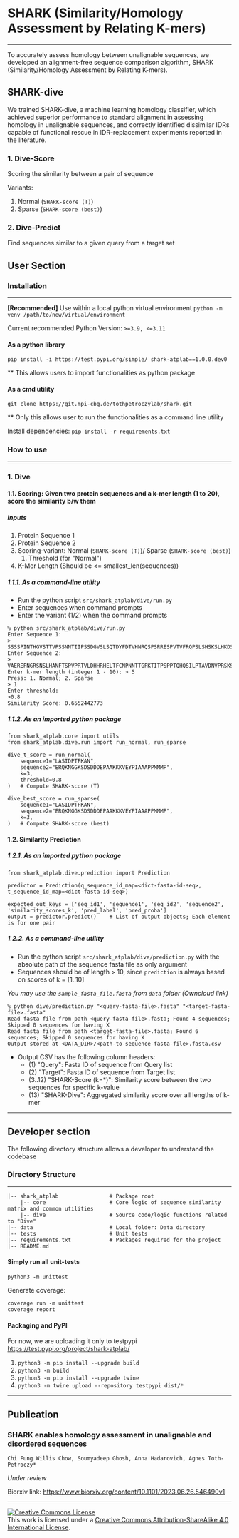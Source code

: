 # SHARK (Similarity/Homology Assessment by Relating K-mers)
________________

To accurately assess homology between unalignable sequences, we developed an alignment-free sequence comparison algorithm, SHARK (Similarity/Homology Assessment by Relating K-mers). 

##  SHARK-dive 

We trained SHARK-dive, a machine learning homology classifier, which achieved superior performance to standard alignment in assessing homology in unalignable sequences, and correctly identified dissimilar IDRs capable of functional rescue in IDR-replacement experiments reported in the literature.

### 1. Dive-Score
Scoring the similarity between a pair of sequence

Variants:
   1. Normal (`SHARK-score (T)`)
   2. Sparse (`SHARK-score (best)`)

### 2. Dive-Predict
Find sequences similar to a given query from a target set   


## User Section

### Installation
________________________

**[Recommended]** Use within a local python virtual environment
`python -m venv /path/to/new/virtual/environment`

Current recommended Python Version: `>=3.9, <=3.11`

#### As a python library
`pip install -i https://test.pypi.org/simple/ shark-atplab==1.0.0.dev0`

** This allows users to import functionalities as python package  

#### As a cmd utility
`git clone https://git.mpi-cbg.de/tothpetroczylab/shark.git`

** Only this allows user to run the functionalities as a command line utility 

Install dependencies: `pip install -r requirements.txt`


###  How to use
________________
### 1. Dive

#### 1.1. Scoring: Given two protein sequences and a k-mer length (1 to 20), score the similarity b/w them 

##### Inputs

1. Protein Sequence 1
2. Protein Sequence 2
3. Scoring-variant: Normal (`SHARK-score (T)`)/ Sparse (`SHARK-score (best)`)
   1. Threshold (for "Normal")
4. K-Mer Length (Should be <= smallest_len(sequences))

##### 1.1.1. As a command-line utility
- Run the python script `src/shark_atplab/dive/run.py`
- Enter sequences when command prompts
- Enter the variant (1/2) when the command prompts
```
% python src/shark_atplab/dive/run.py 
Enter Sequence 1:
> SSSSPINTHGVSTTVPSSNNTIIPSSDGVSLSQTDYFDTVHNRQSPSRRESPVTVFRQPSLSHSKSLHKDSKNKVPQISTNQSHPSAVSTANTPGPSPN
Enter Sequence 2:
> VAEREFNGRSNSLHANFTSPVPRTVLDHHRHELTFCNPNNTTGFKTITPSPPTQHQSILPTAVDNVPRSKSVSSLPVSGFPPLIVKQQQQQQLNSSSSASALPSIHSPLTNEH
Enter k-mer length (integer 1 - 10): > 5
Press: 1. Normal; 2. Sparse
> 1
Enter threshold:
>0.8
Similarity Score: 0.6552442773
```

##### 1.1.2. As an imported python package
```
from shark_atplab.core import utils
from shark_atplab.dive.run import run_normal, run_sparse

dive_t_score = run_normal(
    sequence1="LASIDPTFKAN",
    sequence2="ERQKNGGKSDSDDDEPAAKKKVEYPIAAAPPMMMP",
    k=3,
    threshold=0.8
)   # Compute SHARK-score (T)  

dive_best_score = run_sparse(
    sequence1="LASIDPTFKAN",
    sequence2="ERQKNGGKSDSDDDEPAAKKKVEYPIAAAPPMMMP",
    k=3,
)   # Compute SHARK-score (best)

```

#### 1.2. Similarity Prediction

##### 1.2.1. As an imported python package
```
from shark_atplab.dive.prediction import Prediction

predictor = Prediction(q_sequence_id_map=<dict-fasta-id-seq>, t_sequence_id_map=<dict-fasta-id-seq>)

expected_out_keys = ['seq_id1', 'sequence1', 'seq_id2', 'sequence2', 'similarity_scores_k', 'pred_label', 'pred_proba']
output = predictor.predict()    # List of output objects; Each element is for one pair
```

##### 1.2.2. As a command-line utility
- Run the python script `src/shark_atplab/dive/prediction.py` with the absolute path of the sequence fasta file as only argument
- Sequences should be of length > 10, since `prediction` is always based on scores of k = [1..10]


_You may use the `sample_fasta_file.fasta` from `data` folder (Owncloud link)_

```
% python dive/prediction.py "<query-fasta-file>.fasta" "<target-fasta-file>.fasta"
Read fasta file from path <query-fasta-file>.fasta; Found 4 sequences; Skipped 0 sequences for having X
Read fasta file from path <target-fasta-file>.fasta; Found 6 sequences; Skipped 0 sequences for having X
Output stored at <DATA_DIR>/<path-to-sequence-fasta-file>.fasta.csv
```
- Output CSV has the following column headers: 
    - (1) "Query": Fasta ID of sequence from Query list
    - (2) "Target": Fasta ID of sequence from Target list
    - (3..12) "SHARK-Score (k=*)": Similarity score between the two sequences for specific k-value
    - (13) "SHARK-Dive": Aggregated similarity score over all lengths of k-mer

_________

## Developer section

The following directory structure allows a developer to understand the codebase 

### Directory Structure
________________________
```
|-- shark_atplab                # Package root
    |-- core                    # Core logic of sequence similarity matrix and common utilities
    |-- dive                    # Source code/logic functions related to "Dive"
|-- data                        # Local folder: Data directory
|-- tests                       # Unit tests
|-- requirements.txt            # Packages required for the project
|-- README.md

```

#### Simply run all unit-tests
`python3 -m unittest`

Generate coverage:

```
coverage run -m unittest
coverage report 
```


#### Packaging and PyPI

For now, we are uploading it only to testpypi
https://test.pypi.org/project/shark-atplab/

1. `python3 -m pip install --upgrade build`
2. `python3 -m build`
3. `python3 -m pip install --upgrade twine`
4. `python3 -m twine upload --repository testpypi dist/*`

__________

## Publication
### SHARK enables homology assessment in unalignable and disordered sequences
`Chi Fung Willis Chow, Soumyadeep Ghosh, Anna Hadarovich, Agnes Toth-Petroczy*`

_Under review_

Biorxiv link: https://www.biorxiv.org/content/10.1101/2023.06.26.546490v1

_________
<a rel="license" href="http://creativecommons.org/licenses/by-sa/4.0/"><img alt="Creative Commons License" style="border-width:0" src="https://i.creativecommons.org/l/by-sa/4.0/88x31.png" /></a><br />This work is licensed under a <a rel="license" href="http://creativecommons.org/licenses/by-sa/4.0/">Creative Commons Attribution-ShareAlike 4.0 International License</a>.
